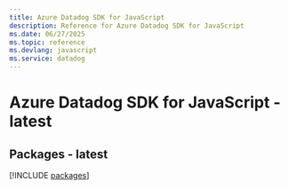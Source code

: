 ```yaml
---
title: Azure Datadog SDK for JavaScript
description: Reference for Azure Datadog SDK for JavaScript
ms.date: 06/27/2025
ms.topic: reference
ms.devlang: javascript
ms.service: datadog
---
```

# Azure Datadog SDK for JavaScript - latest
## Packages - latest
[!INCLUDE [packages](datadog-index.md)]